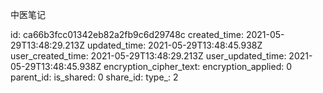 中医笔记

id: ca66b3fcc01342eb82a2fb9c6d29748c
created_time: 2021-05-29T13:48:29.213Z
updated_time: 2021-05-29T13:48:45.938Z
user_created_time: 2021-05-29T13:48:29.213Z
user_updated_time: 2021-05-29T13:48:45.938Z
encryption_cipher_text: 
encryption_applied: 0
parent_id: 
is_shared: 0
share_id: 
type_: 2